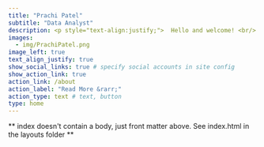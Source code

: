 ```yaml
---
title: "Prachi Patel"
subtitle: "Data Analyst"
description: <p style="text-align:justify;">  Hello and welcome! <br/> Inside you’ll find many of my projects that I have done in Data Analytics.<br/> <br/>  </p> <p style="text-align:justify; font-size:105%">Data Analyst with four years of experience enhancing operations for organizations through information systems solutions. Proven track record of transforming specific business goals for growth and efficiency improvements into new system designs. Results-oriented analyst skilled in managing and breaking down large volumes of information. Proactive at heading off operations, workflow, and production issues by uncovering trends affecting business success. Working with Healthcare IT companies and Recruitment IT firm. Experience in BI development, ETL (SSIS), Data warehouse, Report development (SSRS/Excel/ Power BI/Tableau) support and SQL Server development. </p> <hr> <h3>Education</h3>  <h4> User Experience(UX) Design </h4> Humber College, Toronto, ON (May'23 - Apr'24) <br> <h4> Big Data Solutions Architecture  </h4> Conestoga College, Kitchener, ON (Sept'22 – Apr'23) <br> <h4> Computer Engineering  </h4> Gujarat Technological University, Vadodara, IN (2014-2018) <br> <hr> 
images:
  - img/PrachiPatel.png
image_left: true
text_align_justify: true
show_social_links: true # specify social accounts in site config
show_action_link: true
action_link: /about
action_label: "Read More &rarr;"
action_type: text # text, button
type: home
---
```


** index doesn't contain a body, just front matter above.
See index.html in the layouts folder **
